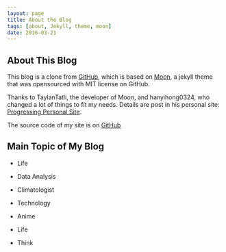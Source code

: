 ```yaml
---
layout: page
title: About the Blog
tags: [about, Jekyll, theme, moon]
date: 2016-03-21
---
```


## About This Blog

This blog is a clone from [GitHub](https://github.com/hanyihong0324/hanyihong0324.github.io), which is based on [Moon](https://github.com/TaylanTatli/Moon), a jekyll theme that was opensourced with MIT license on GitHub.

Thanks to TaylanTatli, the developer of Moon, and hanyihong0324, who changed a lot of things to fit my needs. Details are post in his personal site: <a href="/Progressing_Personal_Site/">Progressing Personal Site</a>.

The source code of my site is on [GitHub](https://github.com/Clynie/Clynie.github.io)

## Main Topic of My Blog

+ Life

+ Data Analysis

+ Climatologist

+ Technology

+ Anime

+ Life

+ Think

